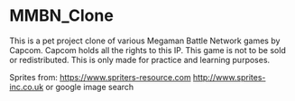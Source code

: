 # MMBN_Clone

This is a pet project clone of various Megaman Battle Network games by Capcom.  Capcom holds all the rights to this IP.  This game is not to be sold or redistributed.  This is only made for practice and learning purposes.

Sprites from:
https://www.spriters-resource.com
http://www.sprites-inc.co.uk
or google image search
